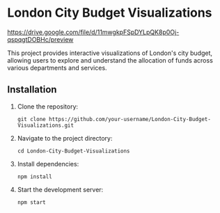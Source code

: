 # London City Budget Visualizations

https://drive.google.com/file/d/11mwgkpFSpDYLpQK8p0Oj-qspqgtDOBHc/preview

This project provides interactive visualizations of London's city budget, allowing users to explore and understand the allocation of funds across various departments and services.

## Installation

1. Clone the repository:
   ```
   git clone https://github.com/your-username/London-City-Budget-Visualizations.git
   ```
2. Navigate to the project directory:
   ```
   cd London-City-Budget-Visualizations
   ```
3. Install dependencies:
   ```
   npm install
   ```
4. Start the development server:
   ```
   npm start
   ```
